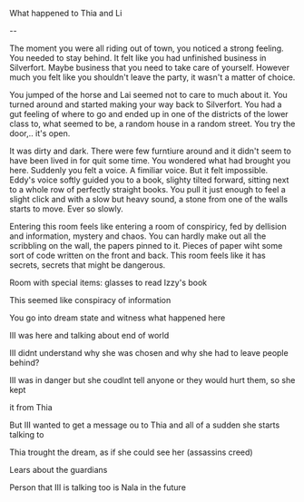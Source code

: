 What happened to Thia and Li

--

The moment you were all riding out of town, you noticed a strong feeling. You needed to stay behind. It felt like you had unfinished business in Silverfort. Maybe business that you need to take care of yourself. However much you felt like you shouldn't leave the party, it wasn't a matter of choice. 

You jumped of the horse and Lai seemed not to care to much about it. You turned around and started making your way back to Silverfort. You had a gut feeling of where to go and ended up in one of the districts of the lower class to, what seemed to be, a random house in a random street. You try the door,.. it's open.

It was dirty and dark. There were few furntiure around and it didn't seem to have been lived in for quit some time. You wondered what had brought you here. Suddenly you felt a voice. A fimiliar voice. But it felt impossible. Eddy's voice softly guided you to a book, slighty tilted forward, sitting next to a whole row of perfectly straight books. You pull it just enough to feel a slight click and with a slow but heavy sound, a stone from one of the walls starts to move. Ever so slowly.

Entering this room feels like entering a room of conspiricy, fed by dellision and information, mystery and chaos. You can hardly make out all the scribbling on the wall, the papers pinned to it. Pieces of paper wiht some sort of code written on the front and back. This room feels like it has secrets, secrets that might be dangerous.

Room with special items: glasses to read Izzy's book

This seemed like conspiracy of information

You go into dream state and witness what happened here

III was here and talking about end of world

III didnt understand why she was chosen and why she had to leave people behind?

III was in danger but she coudlnt tell anyone or they would hurt them, so she kept 

it from Thia

But III wanted to get a message ou to Thia and all of a sudden she starts talking to 

Thia trought the dream, as if she could see her (assassins creed)

Lears about the guardians

Person that III is talking too is Nala in the future

